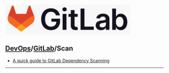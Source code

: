 [![](../resource/GitLab.png)](https://docs.gitlab.com/)
## [DevOps]/[GitLab]/Scan


- [A quick guide to GitLab Dependency Scanning](https://about.gitlab.com/blog/2021/01/14/try-dependency-scanning/)


---
[DevOps]: <../../README.md>
[GitLab]: <../GitLab.md>
